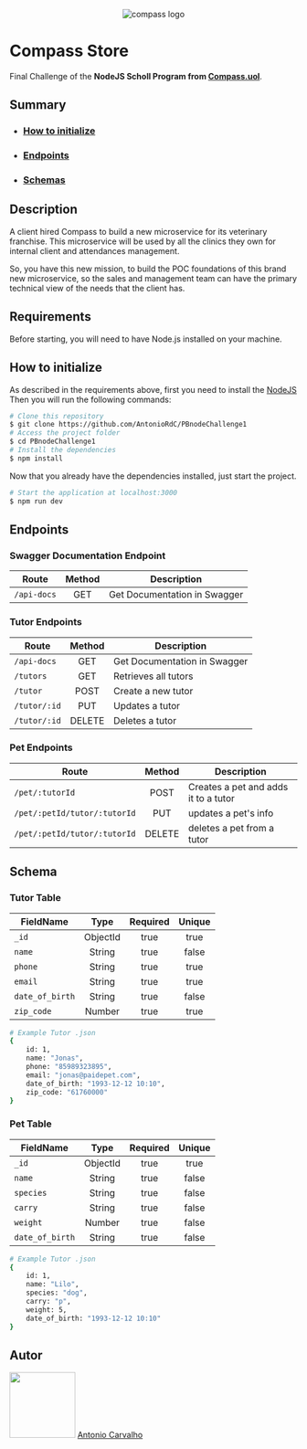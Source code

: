 <p align="center">
  <img alt="compass logo" src="https://user-images.githubusercontent.com/65569815/176964539-fe858838-0d07-418e-9220-b6d94461ecee.png" />
</p>

# Compass Store

Final Challenge of the **NodeJS Scholl Program from [Compass.uol](https://compass.uol/)**.

## Summary
* ### [How to initialize](#-como-inicializar)
* ### [Endpoints](#-endpoints)
* ### [Schemas](#-schemas)

## Description
A client hired Compass to build a new microservice for its veterinary franchise. This microservice will be used by all the clinics they own for internal client and attendances management.

So, you have this new mission, to build the POC foundations of this brand new microservice, so the sales and management team can have the primary technical view of the needs that the client has.

## Requirements

Before starting, you will need to have Node.js installed on your machine.

## How to initialize

As described in the requirements above, first you need to install the [NodeJS](https://nodejs.org/en/)
<br/>
Then you will run the following commands:

```bash
# Clone this repository
$ git clone https://github.com/AntonioRdC/PBnodeChallenge1
# Access the project folder
$ cd PBnodeChallenge1
# Install the dependencies
$ npm install
```

Now that you already have the dependencies installed, just start the project.

```bash
# Start the application at localhost:3000
$ npm run dev
```

## Endpoints

### Swagger Documentation Endpoint
|               Route              |    Method    |               Description                 |
|   ----------------------------   | :----------: |  ---------------------------------------  |
|  `/api-docs`                     |    GET       |  Get Documentation in Swagger             |

### Tutor Endpoints
|               Route              |    Method    |               Description                 |
|   ----------------------------   | :----------: |  ---------------------------------------  |
|  `/api-docs`                     |    GET       |  Get Documentation in Swagger             |
|  `/tutors`                       |    GET       |  Retrieves all tutors                     |
|  `/tutor`                        |    POST      |  Create a new tutor                       |
|  `/tutor/:id`                    |    PUT       |  Updates a tutor                          |
|  `/tutor/:id`                    |    DELETE    |  Deletes a tutor                          |

### Pet Endpoints
|               Route              |    Method    |               Description                  |
|   -------------------------      | :----------: |  ---------------------------------------   |
|  `/pet/:tutorId`                 |    POST      |  Creates a pet and adds it to a tutor      |
|  `/pet/:petId/tutor/:tutorId`    |    PUT       |  updates a pet's info                      |
|  `/pet/:petId/tutor/:tutorId`    |    DELETE    |  deletes a pet from a tutor                |

## Schema

### Tutor Table
|         FieldName        |    Type   | Required | Unique |
|--------------------------|:---------:|:--------:|:------:|
| `_id`                    | ObjectId  | true     | true   |
| `name`                   | String    | true     | false  |
| `phone`                  | String    | true     | true   |
| `email`                  | String    | true     | true   |
| `date_of_birth`          | String    | true     | false  |
| `zip_code`               | Number    | true     | true   |

```bash
# Example Tutor .json
{ 
    id: 1, 
    name: "Jonas", 
    phone: "85989323895", 
    email: "jonas@paidepet.com", 
    date_of_birth: "1993-12-12 10:10", 
    zip_code: "61760000" 
}
```


### Pet Table
|         FieldName        |    Type   | Required | Unique |
|--------------------------|:---------:|:--------:|:------:|
| `_id`                    | ObjectId  | true     | true   |
| `name`                   | String    | true     | false  |
| `species`                | String    | true     | false  |
| `carry`                  | String    | true     | false  |
| `weight`                 | Number    | true     | false  |
| `date_of_birth`          | String    | true     | false  |

```bash
# Example Tutor .json
{ 
    id: 1, 
    name: "Lilo", 
    species: "dog", 
    carry: "p", 
    weight: 5, 
    date_of_birth: "1993-12-12 10:10"
}
```


## Autor
<img src="https://avatars.githubusercontent.com/AntonioRdC" width=115>  
<a href="https://github.com/AntonioRdC">Antonio Carvalho</a>